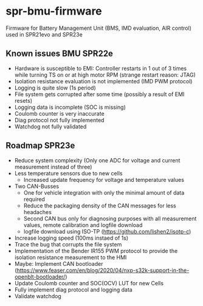 # spr-bmu-firmware

Firmware for Battery Management Unit (BMS, IMD evaluation, AIR control)  used in SPR21evo and SPR23e

## Known issues BMU SPR22e

- Hardware is susceptible to EMI: Controller restarts in 1 out of 3 times while turning TS on or at high motor RPM (strange restart reason: JTAG)
- Isolation resistance evaluation is not implemented (IMD PWM protocol)
- Logging is quite slow (1s period)
- File system gets corrupted after some time (possibly a result of EMI resets)
- Logging data is incomplete (SOC is missing)
- Coulomb counter is very inaccurate
- Diag protocol not fully implemented
- Watchdog not fully validated

## Roadmap SPR23e

- Reduce system complexity (Only one ADC for voltage and current measurement instead of three)
- Less temperature sensors due to new cells
    - Increased update frequency for voltage and temperature values
- Two CAN-Busses
    - One for vehicle integration with only the minimal amount of data required
    - Reduce the packaging density of the CAN messages for less headaches
    - Second CAN bus only for diagnosing purposes with all measurement values, remote calibration and logfile download
    - logfile download using ISO-TP (https://github.com/lishen2/isotp-c)
- Increase logging speed (100ms instaed of 1s)
- Trace the bug that corrupts the file system
- Implementation of the Bender IR155 PWM protocol to provide the isolation resistance measurement to the HMI
- Maybe: Implement CAN bootloader (https://www.feaser.com/en/blog/2020/04/nxp-s32k-support-in-the-openblt-bootloader/)
- Update Coulomb counter and SOC(OCV) LUT for new Cells
- Fully implement diag protocol and logging data
- Validate watchdog

